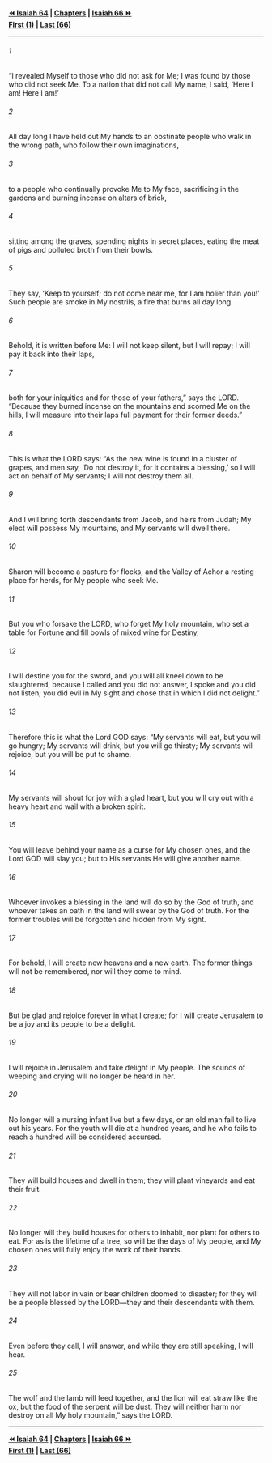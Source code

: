   
**[⏪ Isaiah 64](./Isaiah%2064.md) | [Chapters](./_index.md) | [Isaiah 66 ⏩](./Isaiah%2066.md)**  
**[First (1)](./Isaiah%201.md) | [Last (66)](./Isaiah%2066.md)**  
  
---  
  
###### 1  
“I revealed Myself to those who did not ask for Me; I was found by those who did not seek Me. To a nation that did not call My name, I said, ‘Here I am! Here I am!’  
  
###### 2  
All day long I have held out My hands to an obstinate people who walk in the wrong path, who follow their own imaginations,  
  
###### 3  
to a people who continually provoke Me to My face, sacrificing in the gardens and burning incense on altars of brick,  
  
###### 4  
sitting among the graves, spending nights in secret places, eating the meat of pigs and polluted broth from their bowls.  
  
###### 5  
They say, ‘Keep to yourself; do not come near me, for I am holier than you!’ Such people are smoke in My nostrils, a fire that burns all day long.  
  
###### 6  
Behold, it is written before Me: I will not keep silent, but I will repay; I will pay it back into their laps,  
  
###### 7  
both for your iniquities and for those of your fathers,” says the LORD. “Because they burned incense on the mountains and scorned Me on the hills, I will measure into their laps full payment for their former deeds.”  
  
###### 8  
This is what the LORD says: “As the new wine is found in a cluster of grapes, and men say, ‘Do not destroy it, for it contains a blessing,’ so I will act on behalf of My servants; I will not destroy them all.  
  
###### 9  
And I will bring forth descendants from Jacob, and heirs from Judah; My elect will possess My mountains, and My servants will dwell there.  
  
###### 10  
Sharon will become a pasture for flocks, and the Valley of Achor a resting place for herds, for My people who seek Me.  
  
###### 11  
But you who forsake the LORD, who forget My holy mountain, who set a table for Fortune and fill bowls of mixed wine for Destiny,  
  
###### 12  
I will destine you for the sword, and you will all kneel down to be slaughtered, because I called and you did not answer, I spoke and you did not listen; you did evil in My sight and chose that in which I did not delight.”  
  
###### 13  
Therefore this is what the Lord GOD says: “My servants will eat, but you will go hungry; My servants will drink, but you will go thirsty; My servants will rejoice, but you will be put to shame.  
  
###### 14  
My servants will shout for joy with a glad heart, but you will cry out with a heavy heart and wail with a broken spirit.  
  
###### 15  
You will leave behind your name as a curse for My chosen ones, and the Lord GOD will slay you; but to His servants He will give another name.  
  
###### 16  
Whoever invokes a blessing in the land will do so by the God of truth, and whoever takes an oath in the land will swear by the God of truth. For the former troubles will be forgotten and hidden from My sight.  
  
###### 17  
For behold, I will create new heavens and a new earth. The former things will not be remembered, nor will they come to mind.  
  
###### 18  
But be glad and rejoice forever in what I create; for I will create Jerusalem to be a joy and its people to be a delight.  
  
###### 19  
I will rejoice in Jerusalem and take delight in My people. The sounds of weeping and crying will no longer be heard in her.  
  
###### 20  
No longer will a nursing infant live but a few days, or an old man fail to live out his years. For the youth will die at a hundred years, and he who fails to reach a hundred will be considered accursed.  
  
###### 21  
They will build houses and dwell in them; they will plant vineyards and eat their fruit.  
  
###### 22  
No longer will they build houses for others to inhabit, nor plant for others to eat. For as is the lifetime of a tree, so will be the days of My people, and My chosen ones will fully enjoy the work of their hands.  
  
###### 23  
They will not labor in vain or bear children doomed to disaster; for they will be a people blessed by the LORD—they and their descendants with them.  
  
###### 24  
Even before they call, I will answer, and while they are still speaking, I will hear.  
  
###### 25  
The wolf and the lamb will feed together, and the lion will eat straw like the ox, but the food of the serpent will be dust. They will neither harm nor destroy on all My holy mountain,” says the LORD.  
  
  
---  
  
**[⏪ Isaiah 64](./Isaiah%2064.md) | [Chapters](./_index.md) | [Isaiah 66 ⏩](./Isaiah%2066.md)**  
**[First (1)](./Isaiah%201.md) | [Last (66)](./Isaiah%2066.md)**  
  
